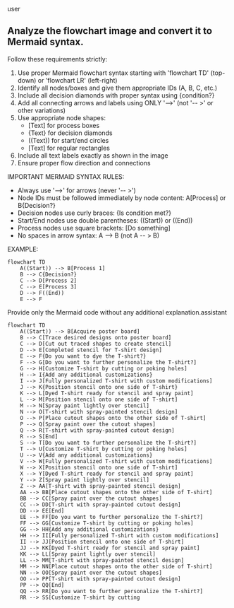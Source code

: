 user

## Analyze the flowchart image and convert it to Mermaid syntax.

Follow these requirements strictly:

1. Use proper Mermaid flowchart syntax starting with 'flowchart TD' (top-down) or 'flowchart LR' (left-right)
2. Identify all nodes/boxes and give them appropriate IDs (A, B, C, etc.)
3. Include all decision diamonds with proper syntax using {condition?}
4. Add all connecting arrows and labels using ONLY '-->' (not '-- >' or other variations)
5. Use appropriate node shapes:
   - [Text] for process boxes
   - {Text} for decision diamonds  
   - ((Text)) for start/end circles
   - [Text] for regular rectangles
6. Include all text labels exactly as shown in the image
7. Ensure proper flow direction and connections

IMPORTANT MERMAID SYNTAX RULES:
- Always use '-->' for arrows (never '-- >')
- Node IDs must be followed immediately by node content: A[Process] or B{Decision?}
- Decision nodes use curly braces: {Is condition met?}
- Start/End nodes use double parentheses: ((Start)) or ((End))
- Process nodes use square brackets: [Do something]
- No spaces in arrow syntax: A --> B (not A -- > B)

EXAMPLE:
```mermaid
flowchart TD
    A((Start)) --> B[Process 1]
    B --> C{Decision?}
    C --> D[Process 2]
    C --> E[Process 3]
    D --> F((End))
    E --> F
```

Provide only the Mermaid code without any additional explanation.assistant

```mermaid
flowchart TD
    A((Start)) --> B[Acquire poster board]
    B --> C[Trace desired designs onto poster board]
    C --> D[Cut out traced shapes to create stencil]
    D --> E[Completed stencil for T-shirt design]
    E --> F{Do you want to dye the T-shirt?}
    F --> G[Do you want to further personalize the T-shirt?]
    G --> H[Customize T-shirt by cutting or poking holes]
    H --> I{Add any additional customizations}
    I --> J[Fully personalized T-shirt with custom modifications]
    J --> K{Position stencil onto one side of T-shirt}
    K --> L[Dyed T-shirt ready for stencil and spray paint]
    L --> M[Position stencil onto one side of T-shirt]
    M --> N[Spray paint lightly over stencil]
    N --> O[T-shirt with spray-painted stencil design]
    O --> P[Place cutout shapes onto the other side of T-shirt]
    P --> Q[Spray paint over the cutout shapes]
    Q --> R[T-shirt with spray-painted cutout design]
    R --> S[End]
    S --> T[Do you want to further personalize the T-shirt?]
    T --> U[Customize T-shirt by cutting or poking holes]
    U --> V{Add any additional customizations}
    V --> W[Fully personalized T-shirt with custom modifications]
    W --> X[Position stencil onto one side of T-shirt]
    X --> Y[Dyed T-shirt ready for stencil and spray paint]
    Y --> Z[Spray paint lightly over stencil]
    Z --> AA[T-shirt with spray-painted stencil design]
    AA --> BB[Place cutout shapes onto the other side of T-shirt]
    BB --> CC[Spray paint over the cutout shapes]
    CC --> DD[T-shirt with spray-painted cutout design]
    DD --> EE[End]
    EE --> FF[Do you want to further personalize the T-shirt?]
    FF --> GG[Customize T-shirt by cutting or poking holes]
    GG --> HH{Add any additional customizations}
    HH --> II[Fully personalized T-shirt with custom modifications]
    II --> JJ[Position stencil onto one side of T-shirt]
    JJ --> KK[Dyed T-shirt ready for stencil and spray paint]
    KK --> LL[Spray paint lightly over stencil]
    LL --> MM[T-shirt with spray-painted stencil design]
    MM --> NN[Place cutout shapes onto the other side of T-shirt]
    NN --> OO[Spray paint over the cutout shapes]
    OO --> PP[T-shirt with spray-painted cutout design]
    PP --> QQ[End]
    QQ --> RR[Do you want to further personalize the T-shirt?]
    RR --> SS[Customize T-shirt by cutting